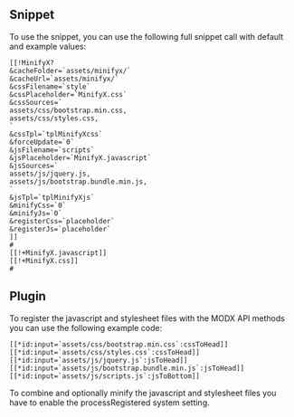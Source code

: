 ## Snippet

To use the snippet, you can use the following full snippet call with default and
example values:

```
[[!MinifyX?
&cacheFolder=`assets/minifyx/`
&cacheUrl=`assets/minifyx/`
&cssFilename=`style`
&cssPlaceholder=`MinifyX.css`
&cssSources=`
assets/css/bootstrap.min.css,
assets/css/styles.css,
`
&cssTpl=`tplMinifyXcss`
&forceUpdate=`0`
&jsFilename=`scripts`
&jsPlaceholder=`MinifyX.javascript`
&jsSources=`
assets/js/jquery.js,
assets/js/bootstrap.bundle.min.js,
`
&jsTpl=`tplMinifyXjs`
&minifyCss=`0`
&minifyJs=`0`
&registerCss=`placeholder`
&registerJs=`placeholder`
]]
#
[[!+MinifyX.javascript]]
[[!+MinifyX.css]]
#
```

## Plugin

To register the javascript and stylesheet files with the MODX API methods you
can use the following example code:

```
[[*id:input=`assets/css/bootstrap.min.css`:cssToHead]]
[[*id:input=`assets/css/styles.css`:cssToHead]]
[[*id:input=`assets/js/jquery.js`:jsToHead]]
[[*id:input=`assets/js/bootstrap.bundle.min.js`:jsToHead]]
[[*id:input=`assets/js/scripts.js`:jsToBottom]]
```

To combine and optionally minify the javascript and stylesheet files you have to enable the
processRegistered system setting.
